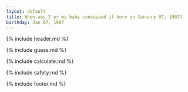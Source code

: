 ```yaml
---
layout: default
title: When was I or my baby conceived if born on January 07, 1907?
birthday: Jan 07, 1907
---
```


{% include header.md %}

{% include guess.md %}

{% include calculate.md %}

{% include safety.md %}

{% include footer.md %}



